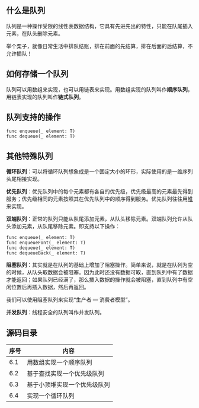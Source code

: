 ## 什么是队列

队列是一种操作受限的线性表数据结构，它具有先进先出的特性，只能在队尾插入元素，在队头删除元素。

举个栗子，就像日常生活中排队结账，排在前面的先结算，排在后面的后结算，不允许插队！

## 如何存储一个队列

队列可以用数组来实现，也可以用链表来实现。用数组实现的队列叫作**顺序队列**，用链表实现的队列叫作**链式队列**。

## 队列支持的操作

```
func enqueue(_ element: T)
func dequeue(_ element: T)
```

## 其他特殊队列

**循环队列**：可以将循环队列想象成是一个固定大小的环形，实际使用的是一维序列头尾相接实现。

**优先队列**：优先队列中的每个元素都有各自的优先级，优先级最高的元素最先得到服务；优先级相同的元素按照其在优先队列中的顺序得到服务。优先队列往往用[堆](https://github.com/shinancao/swift-algo/tree/master/%5B9%5D.%20Heap)来实现。

**双端队列**：正常的队列只能从队尾添加元素，从队头移除元素。双端队列允许从队头添加元素，从队尾移除元素。即支持以下操作：

```
func enqueue(_ element: T)
func enqueueFont(_ element: T)
func dequeue(_ element: T)
func dequeueBack(_ element: T)
```

**阻塞队列**：其实就是在队列的基础上增加了阻塞操作。简单来说，就是在队列为空的时候，从队头取数据会被阻塞。因为此时还没有数据可取，直到队列中有了数据才能返回；如果队列已经满了，那么插入数据的操作就会被阻塞，直到队列中有空闲位置后再插入数据，然后再返回。

我们可以使用阻塞队列来实现“生产者 — 消费者模型”。

**并发队列**：线程安全的队列叫作并发队列。

## 源码目录

序号 | 内容
---- | ----
6.1 | 用数组实现一个顺序队列
6.2 | 基于查找实现一个优先级队列
6.3 | 基于小顶堆实现一个优先级队列
6.4 | 实现一个循环队列